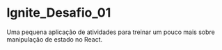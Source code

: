 # Ignite_Desafio_01
Uma pequena aplicação de atividades para treinar um 
pouco mais sobre manipulação de estado no React.


